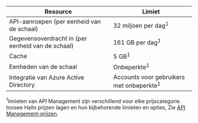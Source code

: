 | Resource | Limiet |
| --- | --- |
| API-aanroepen (per eenheid van de schaal) |32 miljoen per dag<sup>1</sup> |
| Gegevensoverdracht in (per eenheid van de schaal) |161 GB per dag<sup>1</sup> |
| Cache |5 GB<sup>1</sup> |
| Eenheden van de schaal |Onbeperkte<sup>1</sup> |
| Integratie van Azure Active Directory |Accounts voor gebruikers met onbeperkte<sup>1</sup> |

<sup>1</sup>limieten van API Management zijn verschillend voor elke prijscategorie. toosee Hallo prijzen lagen en hun bijbehorende limieten en opties, Zie [API Management-prijzen](https://azure.microsoft.com/pricing/details/api-management/).

